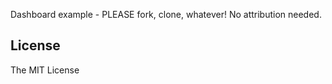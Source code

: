 Dashboard example - PLEASE fork, clone, whatever! No attribution needed.

## License

The MIT License
